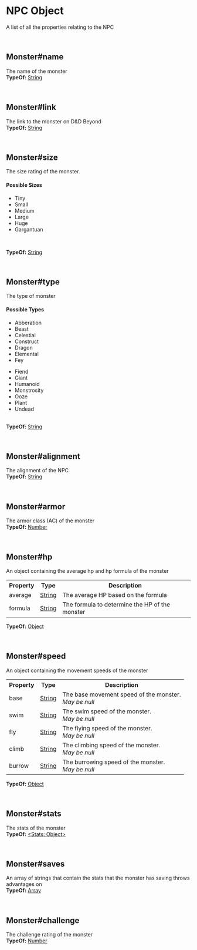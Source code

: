 <script>const page = "class";</script>
<h1 class="center title"><b>NPC Object</b></h1>
<p class="center">A list of all the properties relating to the NPC</p>
<br>

<h2><b>Monster#name</b></h2>
<div class="embed">
	<p>The name of the monster<br>
	<b>TypeOf:</b> <a href="https://developer.mozilla.org/en-US/docs/Web/JavaScript/Reference/Global_Objects/String">String</a></p>
</div><br>

<h2><b>Monster#link</b></h2>
<div class="embed">
	<p>The link to the monster on D&D Beyond<br>
	<b>TypeOf:</b> <a href="https://developer.mozilla.org/en-US/docs/Web/JavaScript/Reference/Global_Objects/String">String</a></p>
</div><br>

<h2><b>Monster#size</b></h2>
<div class="embed">
	<p>The size rating of the monster.</p>
		<h4><b>Possible Sizes</b></h4>
		<ul>
			<li>Tiny</li>
			<li>Small</li>
			<li>Medium</li>
			<li>Large</li>
			<li>Huge</li>
			<li>Gargantuan</li>
		</ul><br>
	<p><b>TypeOf:</b> <a href="https://developer.mozilla.org/en-US/docs/Web/JavaScript/Reference/Global_Objects/String">String</a></p>
</div><br>

<h2><b>Monster#type</b></h2>
<div class="embed">
	<p>The type of monster<br>
		<h4><b>Possible Types</b></h4>
		<div class="embedRow">
			<div class="embedLeft">
				<ul>
					<li>Abberation</li>
					<li>Beast</li>
					<li>Celestial</li>
					<li>Construct</li>
					<li>Dragon</li>
					<li>Elemental</li>
					<li>Fey</li>
				</ul>
			</div>
			<div class="embedRight">
				<ul>
					<li>Fiend</li>
					<li>Giant</li>
					<li>Humanoid</li>
					<li>Monstrosity</li>
					<li>Ooze</li>
					<li>Plant</li>
					<li>Undead</li>
				</ul><br>
			</div>
		</div>
	<b>TypeOf:</b> <a href="https://developer.mozilla.org/en-US/docs/Web/JavaScript/Reference/Global_Objects/String">String</a></p>
</div><br>

<h2><b>Monster#alignment</b></h2>
<div class="embed">
	<p>The alignment of the NPC<br>
	<b>TypeOf:</b> <a href="https://developer.mozilla.org/en-US/docs/Web/JavaScript/Reference/Global_Objects/String">String</a></p>
</div><br>

<h2><b>Monster#armor</b></h2>
<div class="embed">
	<p>The armor class (AC) of the monster<br>
	<b>TypeOf:</b> <a href="https://developer.mozilla.org/en-US/docs/Web/JavaScript/Reference/Global_Objects/Number">Number</a></p>
</div><br>

<h2><b>Monster#hp</b></h2>
<div class="embed">
	<p>An object containing the average hp and hp formula of the monster</p>
	<table>
		<tr>
			<th>Property</th>
			<th>Type</th>
			<th>Description</th>
		</tr><tr>
			<td>average</td>
			<td><a href="https://developer.mozilla.org/en-US/docs/Web/JavaScript/Reference/Global_Objects/String">String</a></td>
			<td>The average HP based on the formula</td>
		</tr><tr>
			<td>formula</td>
			<td><a href="https://developer.mozilla.org/en-US/docs/Web/JavaScript/Reference/Global_Objects/String">String</a></td>
			<td>The formula to determine the HP of the monster</td>
		</tr>
	</table>
	<p><b>TypeOf:</b> <a href="https://developer.mozilla.org/en-US/docs/Web/JavaScript/Reference/Global_Objects/Object">Object</a></p>
</div><br>

<h2><b>Monster#speed</b></h2>
<div class="embed">
	<p>An object containing the movement speeds of the monster</p>
	<table>
		<tr>
			<th>Property</th>
			<th>Type</th>
			<th>Description</th>
		</tr><tr>
			<td>base</td>
			<td><a href="https://developer.mozilla.org/en-US/docs/Web/JavaScript/Reference/Global_Objects/String">String</a></td>
			<td>The base movement speed of the monster.<br><i>May be null</i></td>
		</tr><tr>
			<td>swim</td>
			<td><a href="https://developer.mozilla.org/en-US/docs/Web/JavaScript/Reference/Global_Objects/String">String</a></td>
			<td>The swim speed of the monster.<br><i>May be null</i></td>
		</tr><tr>
			<td>fly</td>
			<td><a href="https://developer.mozilla.org/en-US/docs/Web/JavaScript/Reference/Global_Objects/String">String</a></td>
			<td>The flying speed of the monster.<br><i>May be null</i></td>
		</tr><tr>
			<td>climb</td>
			<td><a href="https://developer.mozilla.org/en-US/docs/Web/JavaScript/Reference/Global_Objects/String">String</a></td>
			<td>The climbing speed of the monster.<br><i>May be null</i></td>
		</tr><tr>
			<td>burrow</td>
			<td><a href="https://developer.mozilla.org/en-US/docs/Web/JavaScript/Reference/Global_Objects/String">String</a></td>
			<td>The burrowing speed of the monster.<br><i>May be null</i></td>
		</tr>
	</table>
	<p><b>TypeOf:</b> <a href="https://developer.mozilla.org/en-US/docs/Web/JavaScript/Reference/Global_Objects/Object">Object</a></p>
</div><br>

<h2><b>Monster#stats</b></h2>
<div class="embed">
	<p>The stats of the monster<br>
	<b>TypeOf:</b> <a href="{{ site.baseurl }}/object-types.html#stats">&lt;Stats: Object&gt;</a></p>
</div><br>

<h2><b>Monster#saves</b></h2>
<div class="embed">
	<p>An array of strings that contain the stats that the monster has saving throws advantages on<br>
	<b>TypeOf:</b> <a href="https://developer.mozilla.org/en-US/docs/Web/JavaScript/Reference/Global_Objects/Array">Array</a></p>
</div><br>

<h2><b>Monster#challenge</b></h2>
<div class="embed">
	<p>The challenge rating of the monster<br>
	<b>TypeOf:</b> <a href="https://developer.mozilla.org/en-US/docs/Web/JavaScript/Reference/Global_Objects/Number">Number</a></p>
</div><br>
